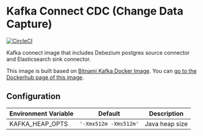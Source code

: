 # Kafka Connect CDC (Change Data Capture)

[![CircleCI](https://circleci.com/gh/rivernews/kafka-connectors-cdc.svg?style=shield)](https://circleci.com/gh/rivernews/kafka-connectors-cdc)

Kafka connect image that includes Debezium postgres source connector and Elasticsearch sink connector.

This image is built based on [Bitnami Kafka Docker Image](https://hub.docker.com/r/bitnami/kafka). You can [go to the Dockerhub page of this image](https://hub.docker.com/repository/docker/shaungc/kafka-connectors-cdc).

## Configuration

| Environment Variable | Default | Description |
| -------------------  | ------- | ----------- |
| KAFKA_HEAP_OPTS | `'-Xmx512m -Xms512m'` | Java heap size |